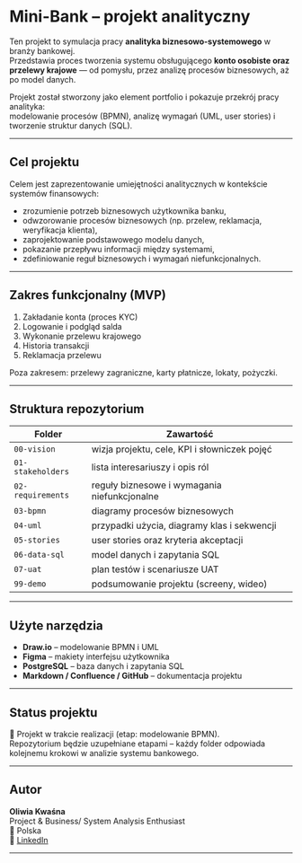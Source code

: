 # Mini-Bank – projekt analityczny

Ten projekt to symulacja pracy **analityka biznesowo-systemowego** w branży bankowej.  
Przedstawia proces tworzenia systemu obsługującego **konto osobiste oraz przelewy krajowe** — od pomysłu, przez analizę procesów biznesowych, aż po model danych.

Projekt został stworzony jako element portfolio i pokazuje przekrój pracy analityka:  
modelowanie procesów (BPMN), analizę wymagań (UML, user stories) i tworzenie struktur danych (SQL).

---

## Cel projektu

Celem jest zaprezentowanie umiejętności analitycznych w kontekście systemów finansowych:
- zrozumienie potrzeb biznesowych użytkownika banku,  
- odwzorowanie procesów biznesowych (np. przelew, reklamacja, weryfikacja klienta),  
- zaprojektowanie podstawowego modelu danych,  
- pokazanie przepływu informacji między systemami,  
- zdefiniowanie reguł biznesowych i wymagań niefunkcjonalnych.

---

## Zakres funkcjonalny (MVP)

1. Zakładanie konta (proces KYC)  
2. Logowanie i podgląd salda  
3. Wykonanie przelewu krajowego  
4. Historia transakcji  
5. Reklamacja przelewu  

Poza zakresem: przelewy zagraniczne, karty płatnicze, lokaty, pożyczki.

---

## Struktura repozytorium

| Folder | Zawartość |
|---------|------------|
| `00-vision` | wizja projektu, cele, KPI i słowniczek pojęć |
| `01-stakeholders` | lista interesariuszy i opis ról |
| `02-requirements` | reguły biznesowe i wymagania niefunkcjonalne |
| `03-bpmn` | diagramy procesów biznesowych |
| `04-uml` | przypadki użycia, diagramy klas i sekwencji |
| `05-stories` | user stories oraz kryteria akceptacji |
| `06-data-sql` | model danych i zapytania SQL |
| `07-uat` | plan testów i scenariusze UAT |
| `99-demo` | podsumowanie projektu (screeny, wideo) |

---

##  Użyte narzędzia

- **Draw.io** – modelowanie BPMN i UML  
- **Figma** – makiety interfejsu użytkownika  
- **PostgreSQL** – baza danych i zapytania SQL  
- **Markdown / Confluence / GitHub** – dokumentacja projektu  

---

##  Status projektu

📅 Projekt w trakcie realizacji (etap: modelowanie BPMN).  
Repozytorium będzie uzupełniane etapami – każdy folder odpowiada kolejnemu krokowi w analizie systemu bankowego.

---

##  Autor

**Oliwia Kwaśna**  
Project & Business/ System  Analysis Enthusiast  
📍 Polska  
🔗 [LinkedIn](https://www.linkedin.com/in/oliwiakwa%C5%9Bna/)  

---

